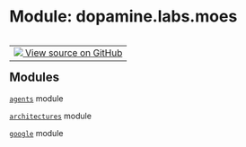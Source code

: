 <div itemscope itemtype="http://developers.google.com/ReferenceObject">
<meta itemprop="name" content="dopamine.labs.moes" />
<meta itemprop="path" content="Stable" />
</div>

# Module: dopamine.labs.moes

<!-- Insert buttons and diff -->

<table class="tfo-notebook-buttons tfo-api nocontent" align="left">
<td>
  <a target="_blank" href="https://github.com/google/dopamine/tree/master/dopamine/labs/moes/__init__.py">
    <img src="https://www.tensorflow.org/images/GitHub-Mark-32px.png" />
    View source on GitHub
  </a>
</td>
</table>







## Modules

[`agents`](../../dopamine/labs/moes/agents.md) module

[`architectures`](../../dopamine/labs/moes/architectures.md) module

[`google`](../../dopamine/labs/moes/google.md) module

